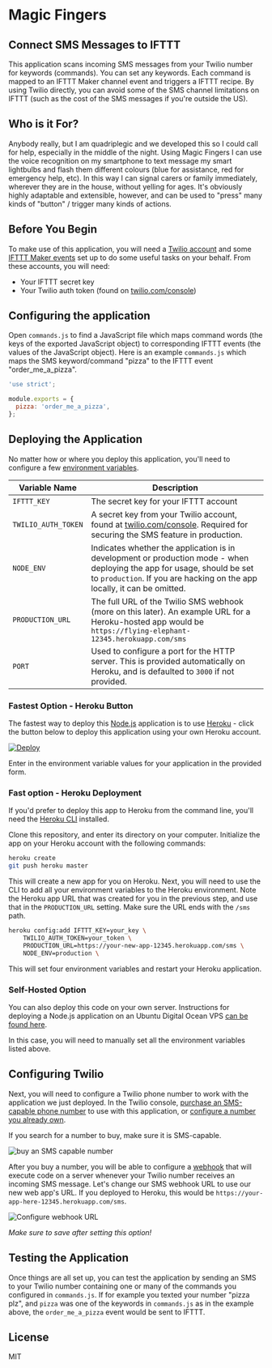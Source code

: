 # Magic Fingers #

## Connect SMS Messages to IFTTT ##

This application scans incoming SMS messages from your Twilio number for keywords (commands). You can set any keywords. Each command is mapped to an IFTTT Maker channel event and triggers a IFTTT recipe. By using Twilio directly, you can avoid some of the SMS channel limitations on IFTTT (such as the cost of the SMS messages if you're outside the US).

## Who is it For? ##

Anybody really, but I am quadriplegic and we developed this so I could call for help, especially in the middle of the night.  Using Magic Fingers I can use the voice recognition on my smartphone to text message my smart lightbulbs and flash them different colours (blue for assistance, red for emergency help, etc). In this way I can signal carers or family immediately, wherever they are in the house, without yelling for ages. It's obviously highly adaptable and extensible, however, and can be used to "press" many kinds of "button" / trigger many kinds of actions.

## Before You Begin ##

To make use of this application, you will need a [Twilio account](https://www.twilio.com/) and some [IFTTT Maker events](https://ifttt.com/maker) set up to do some useful tasks on your behalf.  From these accounts, you will need:

* Your IFTTT secret key
* Your Twilio auth token (found on [twilio.com/console](https://www.twilio.com/console))

## Configuring the application

Open `commands.js` to find a JavaScript file which maps command words (the keys of the exported JavaScript object) to corresponding IFTTT events (the values of the JavaScript object).  Here is an example `commands.js` which maps the SMS keyword/command "pizza" to the IFTTT event "order_me_a_pizza".

```js
'use strict';

module.exports = {
  pizza: 'order_me_a_pizza',
};
```

## Deploying the Application ##


No matter how or where you deploy this application, you'll need to configure a few [environment variables](https://en.wikipedia.org/wiki/Environment_variable).

| Variable Name | Description |
| --- | --- |
| `IFTTT_KEY` | The secret key for your IFTTT account |
| `TWILIO_AUTH_TOKEN` | A secret key from your Twilio account, found at [twilio.com/console](https://www.twilio.com/console). Required for securing the SMS feature in production. |
| `NODE_ENV` | Indicates whether the application is in development or production mode - when deploying the app for usage, should be set to `production`. If you are hacking on the app locally, it can be omitted. |
| `PRODUCTION_URL` | The full URL of the Twilio SMS webhook (more on this later). An example URL for a Heroku-hosted app would be `https://flying-elephant-12345.herokuapp.com/sms` |
| `PORT` | Used to configure a port for the HTTP server. This is provided automatically on Heroku, and is defaulted to `3000` if not provided. |

### Fastest Option - Heroku Button ###

The fastest way to deploy this [Node.js](https://nodejs.org) application is to use [Heroku](https://www.heroku.com/) - click the button below to deploy this application using your own Heroku account.

[![Deploy](https://www.herokucdn.com/deploy/button.svg)](https://heroku.com/deploy)

Enter in the environment variable values for your application in the provided
form.

### Fast option - Heroku Deployment ###

If you'd prefer to deploy this app to Heroku from the command line, you'll need the [Heroku CLI](https://devcenter.heroku.com/articles/heroku-cli) installed.

Clone this repository, and enter its directory on your computer. Initialize the app on your Heroku account with the following commands:

```bash
heroku create
git push heroku master
```

This will create a new app for you on Heroku. Next, you will need to use the CLI to add all your environment variables to the Heroku environment. Note the Heroku app URL that was created for you in the previous step, and use that in the `PRODUCTION_URL` setting. Make sure the URL ends with the `/sms` path.

```bash
heroku config:add IFTTT_KEY=your_key \
    TWILIO_AUTH_TOKEN=your_token \
    PRODUCTION_URL=https://your-new-app-12345.herokuapp.com/sms \
    NODE_ENV=production \
```

This will set four environment variables and restart your Heroku application.

### Self-Hosted Option ###

You can also deploy this code on your own server. Instructions for deploying a Node.js application on an Ubuntu Digital Ocean VPS [can be found here](https://www.digitalocean.com/community/tutorials/how-to-set-up-a-node-js-application-for-production-on-ubuntu-16-04).

In this case, you will need to manually set all the environment variables listed above.

## Configuring Twilio ##

Next, you will need to configure a Twilio phone number to work with the application we just deployed.  In the Twilio console, [purchase an SMS-capable phone number](https://www.twilio.com/console/phone-numbers/search) to use with this application, or [configure a number you already own](https://www.twilio.com/console/phone-numbers/incoming).

If you search for a number to buy, make sure it is SMS-capable.

![buy an SMS capable number](https://s3.amazonaws.com/com.twilio.prod.twilio-docs/images/buy-sms-number2.width-800.png)

After you buy a number, you will be able to configure a [webhook](https://en.wikipedia.org/wiki/Webhook) that will execute code on a server whenever your Twilio number receives an incoming SMS message. Let's change our SMS webhook URL to use our new web app's URL. If you deployed to Heroku, this would be `https://your-app-here-12345.herokuapp.com/sms`.

![Configure webhook URL](https://s3.amazonaws.com/com.twilio.prod.twilio-docs/images/sms.width-800.png)

*Make sure to save after setting this option!*

## Testing the Application ##

Once things are all set up, you can test the application by sending an SMS to your Twilio number containing one or many of the commands you configured in `commands.js`. If for example you texted your number "pizza plz", and `pizza` was one of the keywords in `commands.js` as in the example above, the `order_me_a_pizza` event would be sent to IFTTT.

## License

MIT
